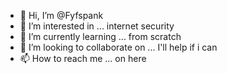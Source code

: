 - 👋 Hi, I’m @Fyfspank
- 👀 I’m interested in ... internet security 
- 🌱 I’m currently learning ... from scratch
- 💞️ I’m looking to collaborate on ... I'll help if i can
- 📫 How to reach me ... on here

<!---
Fyfspank/Fyfspank is a ✨ special ✨ repository because its `README.md` (this file) appears on your GitHub profile.
You can click the Preview link to take a look at your changes.
--->
